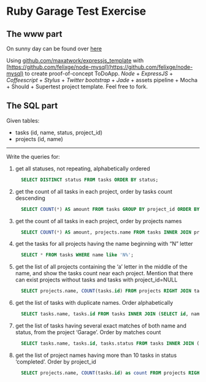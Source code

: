 Ruby Garage Test Exercise
=========================
The www part
-------------------------

On sunny day can be found over [here](https://dashboard.dotcloud.com/applications/todoapp/logs)

Using [github.com/maxatwork/expressjs_template](https://github.com/maxatwork/expressjs_template/) with 
[https://github.com/felixge/node-mysql](https://github.com/felixge/node-mysql) to create proof-of-concept ToDoApp.
*Node* + *ExpressJS* + *Coffeescript* + *Stylus* + *Twitter bootstrap* + *Jade* + assets pipeline + Mocha + Should + Supertest project template.
Feel free to fork.

The SQL part
------------------------
Given tables:
* tasks (id, name, status, project_id)
* projects (id, name)
***
Write the queries for:

1. get all statuses, not repeating, alphabetically ordered  
    ```sql
      SELECT DISTINCT status FROM tasks ORDER BY status;
    ```
2. get the count of all tasks in each project, order by tasks count descending  
    ```sql
      SELECT COUNT(*) AS amount FROM tasks GROUP BY project_id ORDER BY amount DESC;
    ```

3. get the count of all tasks in each project, order by projects names  
    ```sql
      SELECT COUNT(*) AS amount, projects.name FROM tasks INNER JOIN projects ON project_id = projects.id GROUP BY projects.name ORDER BY projects.name ASC;
    ```

4. get the tasks for all projects having the name beginning with “N” letter 
    ```sql 
      SELECT * FROM tasks WHERE name like 'N%';
    ```

5. get the list of all projects containing the ‘a’ letter in the middle of the name, and show the
tasks count near each project. Mention that there can exist projects without tasks and
tasks with project_id=NULL  
    ```sql
      SELECT projects.name, COUNT(tasks.id) FROM projects RIGHT JOIN tasks ON projects.id = project_id WHERE projects.name LIKE '_%o%_' GROUP BY projects.name;
    ```

6. get the list of tasks with duplicate names. Order alphabetically  
    ```sql
      SELECT tasks.name, tasks.id FROM tasks INNER JOIN (SELECT id, name FROM tasks GROUP BY name HAVING count(id) > 1) dup  ON tasks.name = dup.name ORDER BY tasks.name ;
    ```

7. get the list of tasks having several exact matches of both name and status, from the
project ‘Garage’. Order by matches count  
    ```sql
      SELECT tasks.name, tasks.id, tasks.status FROM tasks INNER JOIN (SELECT id, status, name FROM tasks GROUP BY status HAVING count(id) > 1) dup ON tasks.status = dup.status WHERE project_id = (SELECT id FROM projects WHERE name = 'GARAGE') ORDER BY tasks.name;
    ```

8. get the list of project names having more than 10 tasks in status ‘completed’. Order by
project_id  
    ```sql
      SELECT projects.name, COUNT(tasks.id) as count FROM projects RIGHT JOIN tasks ON projects.id = tasks.project_id WHERE tasks.status = 'completed' GROUP BY projects.name HAVING count > 10 ORDER BY projects.id;
    ```